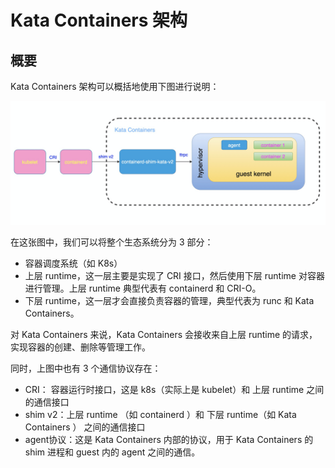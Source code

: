 # Kata Containers 架构

## 概要

Kata Containers 架构可以概括地使用下图进行说明：

![kata-arch](images/kata-arch.png)

在这张图中，我们可以将整个生态系统分为 3 部分：

- 容器调度系统（如 K8s）
- 上层 runtime，这一层主要是实现了 CRI 接口，然后使用下层 runtime 对容器进行管理。上层 runtime 典型代表有 containerd 和 CRI-O。
- 下层 runtime，这一层才会直接负责容器的管理，典型代表为 runc 和 Kata Containers。

对 Kata Containers 来说，Kata Containers 会接收来自上层 runtime 的请求，实现容器的创建、删除等管理工作。

同时，上图中也有 3 个通信协议存在：

- CRI： 容器运行时接口，这是 k8s（实际上是 kubelet）和 上层 runtime 之间的通信接口
- shim v2：上层 runtime （如 containerd ）和 下层 runtime（如 Kata Containers ） 之间的通信接口
- agent协议：这是 Kata Containers 内部的协议，用于 Kata Containers 的 shim 进程和 guest 内的 agent 之间的通信。

